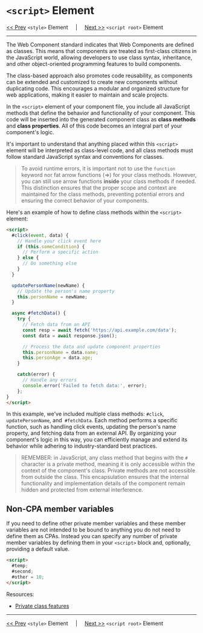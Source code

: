 # `<script>` Element

[<< Prev](./StyleElement.md) `<style>` Element &nbsp; &nbsp; | &nbsp; &nbsp; [Next >>](./ScriptRootElement.md) `<script root>` Element

---

The Web Component standard indicates that Web Components are defined as classes. This means that components are treated as first-class citizens in the JavaScript world, allowing developers to use class syntax, inheritance, and other object-oriented programming features to build components.

The class-based approach also promotes code reusability, as components can be extended and customized to create new components without duplicating code. This encourages a modular and organized structure for web applications, making it easier to maintain and scale projects.

In the `<script>` element of your component file, you include all JavaScript methods that define the behavior and functionality of your component. This code will be inserted into the generated component class as **class methods** and **class properties**. All of this code becomes an integral part of your component's logic.

It's important to understand that anything placed within this `<script>` element will be interpreted as class-level code, and all class methods must follow standard JavaScript syntax and conventions for classes.

> To avoid runtime errors, it is important not to use the `function` keyword nor fat arrow functions (=>) for your class methods. However, you can still use arrow functions __inside__ your class methods if needed. This distinction ensures that the proper scope and context are maintained for the class methods, preventing potential errors and ensuring the correct behavior of your components.

Here's an example of how to define class methods within the `<script>` element:

```html
<script>
  #click(event, data) {
    // Handle your click event here
    if (this.someCondition) {
      // Perform a specific action
    } else {
      // Do something else
    }
  }

  updatePersonName(newName) {
    // Update the person's name property
    this.personName = newName;
  }

  async #fetchData() {
    try {
      // Fetch data from an API
      const resp = await fetch('https://api.example.com/data');
      const data = await response.json();

      // Process the data and update component properties
      this.personName = data.name;
      this.personAge = data.age;
    }

    catch(error) {
      // Handle any errors
      console.error('Failed to fetch data:', error);
    };
}
</script>
```

In this example, we've included multiple class methods: `#click`, `updatePersonName`, and` #fetchData`. Each method performs a specific function, such as handling click events, updating the person's name property, and fetching data from an external API. By organizing your component's logic in this way, you can efficiently manage and extend its behavior while adhering to industry-standard best practices.

> REMEMBER: in JavaScript, any class method that begins with the `#` character is a private method, meaning it is only accessible within the context of the component's class. Private methods are not accessible from outside the class. This encapsulation ensures that the internal functionality and implementation details of the component remain hidden and protected from external interference.

## Non-CPA member variables

If you need to define other private member variables and these member variables are not intended to be bound to anything you do not need to define them as CPAs. Instead you can specify any number of private member variables by defining them in your `<script>` block and, optionally, providing a default value.

```html
<script>
  #temp;
  #second;
  #other = 10;
</script>
```

Resources:

* [Private class features](https://developer.mozilla.org/en-US/docs/Web/JavaScript/Reference/Classes/Private_class_fields)

---

[<< Prev](./StyleElement.md) `<style>` Element &nbsp; &nbsp; | &nbsp; &nbsp; [Next >>](./ScriptRootElement.md) `<script root>` Element